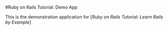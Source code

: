 #Ruby on Rails Tutorial: Demo App

This is the demonstration application for [*Ruby on Rails Tutorial: Learn Rails by Example*]